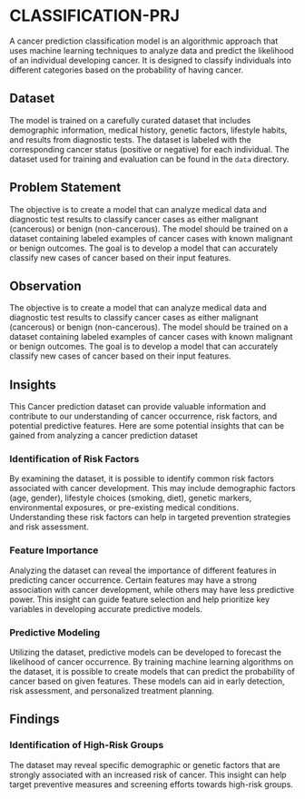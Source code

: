 # CLASSIFICATION-PRJ
A cancer prediction classification model is an algorithmic approach that uses machine learning techniques to analyze data and predict the likelihood of an individual developing cancer. It is designed to classify individuals into different categories based on the probability of having cancer.
## Dataset
The model is trained on a carefully curated dataset that includes demographic information, medical history, genetic factors, lifestyle habits, and results from diagnostic tests. The dataset is labeled with the corresponding cancer status (positive or negative) for each individual. The dataset used for training and evaluation can be found in the `data` directory.
## Problem Statement
 The objective is to create a model that can analyze medical data and diagnostic test results to classify cancer cases as either malignant (cancerous) or benign (non-cancerous). The model should be trained on a dataset containing labeled examples of cancer cases with known malignant or benign outcomes. The goal is to develop a model that can accurately classify new cases of cancer based on their input features.
## Observation 
 The objective is to create a model that can analyze medical data and diagnostic test results to classify cancer cases as either malignant (cancerous) or benign (non-cancerous). The model should be trained on a dataset containing labeled examples of cancer cases with known malignant or benign outcomes. The goal is to develop a model that can accurately classify new cases of cancer based on their input features.
## Insights
 This Cancer prediction dataset can provide valuable information and contribute to our understanding of cancer occurrence, risk factors, and potential predictive features. Here are some potential insights that can be gained from analyzing a cancer prediction dataset
### Identification of Risk Factors
 By examining the dataset, it is possible to identify common risk factors associated with cancer development. This may include demographic factors (age, gender), lifestyle choices (smoking, diet), genetic markers, environmental exposures, or pre-existing medical conditions. Understanding these risk factors can help in targeted prevention strategies and risk assessment.
### Feature Importance
 Analyzing the dataset can reveal the importance of different features in predicting cancer occurrence. Certain features may have a strong association with cancer development, while others may have less predictive power. This insight can guide feature selection and help prioritize key variables in developing accurate predictive models.
 ### Predictive Modeling
 Utilizing the dataset, predictive models can be developed to forecast the likelihood of cancer occurrence. By training machine learning algorithms on the dataset, it is possible to create models that can predict the probability of cancer based on given features. These models can aid in early detection, risk assessment, and personalized treatment planning.

 ## Findings 
 ### Identification of High-Risk Groups
 The dataset may reveal specific demographic or genetic factors that are strongly associated with an increased risk of cancer. This insight can help target preventive measures and screening efforts towards high-risk groups.
